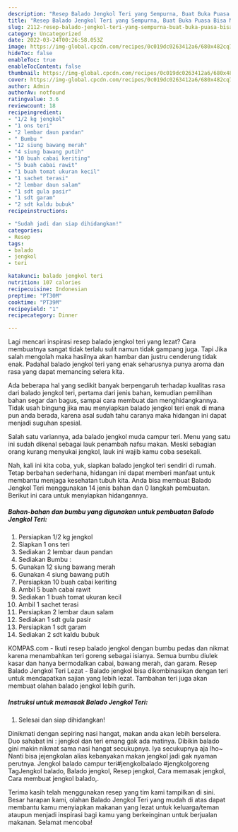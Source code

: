 ```yaml
---
description: "Resep Balado Jengkol Teri yang Sempurna, Buat Buka Puasa Bisa Manjain Lidah"
title: "Resep Balado Jengkol Teri yang Sempurna, Buat Buka Puasa Bisa Manjain Lidah"
slug: 2112-resep-balado-jengkol-teri-yang-sempurna-buat-buka-puasa-bisa-manjain-lidah
category: Uncategorized
date: 2022-03-24T00:26:58.053Z
image: https://img-global.cpcdn.com/recipes/0c019dc0263412a6/680x482cq70/balado-jengkol-teri-foto-resep-utama.jpg
hideToc: false
enableToc: true
enableTocContent: false
thumbnail: https://img-global.cpcdn.com/recipes/0c019dc0263412a6/680x482cq70/balado-jengkol-teri-foto-resep-utama.jpg
cover: https://img-global.cpcdn.com/recipes/0c019dc0263412a6/680x482cq70/balado-jengkol-teri-foto-resep-utama.jpg
author: Admin
authorAv: notfound
ratingvalue: 3.6
reviewcount: 18
recipeingredient:
- "1/2 kg jengkol"
- "1 ons teri"
- "2 lembar daun pandan"
- " Bumbu "
- "12 siung bawang merah"
- "4 siung bawang putih"
- "10 buah cabai keriting"
- "5 buah cabai rawit"
- "1 buah tomat ukuran kecil"
- "1 sachet terasi"
- "2 lembar daun salam"
- "1 sdt gula pasir"
- "1 sdt garam"
- "2 sdt kaldu bubuk"
recipeinstructions:

- "Sudah jadi dan siap dihidangkan!"
categories:
- Resep
tags:
- balado
- jengkol
- teri

katakunci: balado jengkol teri 
nutrition: 107 calories
recipecuisine: Indonesian
preptime: "PT30M"
cooktime: "PT39M"
recipeyield: "1"
recipecategory: Dinner

---
```



Lagi mencari inspirasi resep balado jengkol teri yang lezat? Cara membuatnya sangat tidak terlalu sulit namun tidak gampang juga. Tapi Jika salah mengolah maka hasilnya akan hambar dan justru cenderung tidak enak. Padahal balado jengkol teri yang enak seharusnya punya aroma dan rasa yang dapat memancing selera kita.


Ada beberapa hal yang sedikit banyak berpengaruh terhadap kualitas rasa dari balado jengkol teri, pertama dari jenis bahan, kemudian pemilihan bahan segar dan bagus, sampai cara membuat dan menghidangkannya. Tidak usah bingung jika mau menyiapkan balado jengkol teri enak di mana pun anda berada, karena asal sudah tahu caranya maka hidangan ini dapat menjadi suguhan spesial.

Salah satu variannya, ada balado jengkol muda campur teri. Menu yang satu ini sudah dikenal sebagai lauk penambah nafsu makan. Meski sebagian orang kurang menyukai jengkol, lauk ini wajib kamu coba sesekali.


Nah, kali ini kita coba, yuk, siapkan balado jengkol teri sendiri di rumah. Tetap berbahan sederhana, hidangan ini dapat memberi manfaat untuk membantu menjaga kesehatan tubuh kita. Anda bisa membuat Balado Jengkol Teri menggunakan 14 jenis bahan dan 0 langkah pembuatan. Berikut ini cara untuk menyiapkan hidangannya.

<!--inarticleads1-->

##### Bahan-bahan dan bumbu yang digunakan untuk pembuatan Balado Jengkol Teri:

1. Persiapkan 1/2 kg jengkol
1. Siapkan 1 ons teri
1. Sediakan 2 lembar daun pandan
1. Sediakan  Bumbu :
1. Gunakan 12 siung bawang merah
1. Gunakan 4 siung bawang putih
1. Persiapkan 10 buah cabai keriting
1. Ambil 5 buah cabai rawit
1. Sediakan 1 buah tomat ukuran kecil
1. Ambil 1 sachet terasi
1. Persiapkan 2 lembar daun salam
1. Sediakan 1 sdt gula pasir
1. Persiapkan 1 sdt garam
1. Sediakan 2 sdt kaldu bubuk


KOMPAS.com - Ikuti resep balado jengkol dengan bumbu pedas dan nikmat karena menambahkan teri goreng sebagai isianya. Semua bumbu diulek kasar dan hanya bermodalkan cabai, bawang merah, dan garam. Resep Balado Jengkol Teri Lezat - Balado jengkol bisa dikombinasikan dengan teri untuk mendapatkan sajian yang lebih lezat. Tambahan teri juga akan membuat olahan balado jengkol lebih gurih. 

<!--inarticleads2-->

##### Instruksi untuk memasak Balado Jengkol Teri:


1. Selesai dan siap dihidangkan!

Dinikmati dengan sepiring nasi hangat, makan anda akan lebih berselera. Duo sahabat ini : jengkol dan teri emang gak ada matinya. Dibikin balado gini makin nikmat sama nasi hangat secukupnya. Iya secukupnya aja lho~ Nanti bisa jejengkolan alias kebanyakan makan jengkol jadi gak nyaman perutnya. Jengkol balado campur teri#jengkolbalado #jengkolgoreng TagJengkol balado, Balado jengkol, Resep jengkol, Cara memasak jengkol, Cara membuat jengkol balado,. 

Terima kasih telah menggunakan resep yang tim kami tampilkan di sini. Besar harapan kami, olahan Balado Jengkol Teri yang mudah di atas dapat membantu kamu menyiapkan makanan yang lezat untuk keluarga/teman ataupun menjadi inspirasi bagi kamu yang berkeinginan untuk berjualan makanan. Selamat mencoba!
